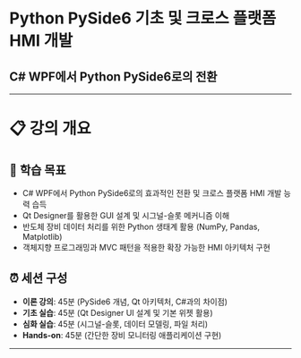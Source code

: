 # Python PySide6 기초 및 크로스 플랫폼 HMI 개발
## C# WPF에서 Python PySide6로의 전환

---

# 📋 강의 개요

## 🎯 학습 목표
- C# WPF에서 Python PySide6로의 효과적인 전환 및 크로스 플랫폼 HMI 개발 능력 습득
- Qt Designer를 활용한 GUI 설계 및 시그널-슬롯 메커니즘 이해
- 반도체 장비 데이터 처리를 위한 Python 생태계 활용 (NumPy, Pandas, Matplotlib)
- 객체지향 프로그래밍과 MVC 패턴을 적용한 확장 가능한 HMI 아키텍처 구현

## ⏰ 세션 구성
- **이론 강의**: 45분 (PySide6 개념, Qt 아키텍처, C#과의 차이점)
- **기초 실습**: 45분 (Qt Designer UI 설계 및 기본 위젯 활용)
- **심화 실습**: 45분 (시그널-슬롯, 데이터 모델링, 파일 처리)
- **Hands-on**: 45분 (간단한 장비 모니터링 애플리케이션 구현)

---

